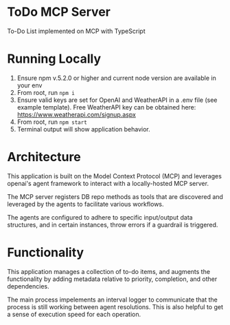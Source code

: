 # ToDo MCP Server

To-Do List implemented on MCP with TypeScript

# Running Locally

1. Ensure npm v.5.2.0 or higher and current node version are available in your env
2. From root, run `npm i`
3. Ensure valid keys are set for OpenAI and WeatherAPI in a .env file (see example template).
   Free WeatherAPI key can be obtained here: https://www.weatherapi.com/signup.aspx
4. From root, run `npm start`
5. Terminal output will show application behavior.

# Architecture

This application is built on the Model Context Protocol (MCP) and leverages openai's agent framework to interact with a locally-hosted MCP server.

The MCP server registers DB repo methods as tools that are discovered and leveraged by the agents to facilitate various workflows.

The agents are configured to adhere to specific input/output data structures, and in certain instances, throw errors if a guardrail is triggered.

# Functionality

This application manages a collection of to-do items, and augments the functionality by adding metadata relative to priority, completion, and other dependencies.

The main process impelements an interval logger to communicate that the process is still working between agent resolutions. This is also helpful
to get a sense of execution speed for each operation.
